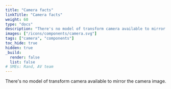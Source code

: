 ```yaml
---
title: "Camera facts"
linkTitle: "Camera facts"
weight: 60
type: "docs"
description: "There's no model of transform camera available to mirror the camera image."
images: ["/icons/components/camera.svg"]
tags: ["camera", "components"]
toc_hide: true
hidden: true
_build:
  render: false
  list: false
# SMEs: Rand, AV team
---
```


There's no model of transform camera available to mirror the camera image.
